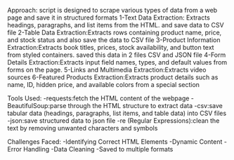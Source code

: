 Approach:
script is designed to scrape various types of data from a web page and save it in structured formats
1-Text Data Extraction: Extracts headings, paragraphs, and list items from the HTML.  and save data to CSV file
2-Table Data Extraction:Extracts rows containing product name, price, and stock status and also save the data to CSV file
3-Product Information Extraction:Extracts book titles, prices, stock availability, and button text from styled containers.
   saved this data in 2 files CSV and JSON file
4-Form Details Extraction:Extracts input field names, types, and default values from forms on the page.
5-Links and Multimedia Extraction:Extracts video sources
6-Featured Products Extraction:Extracts product details such as name, ID, hidden price, and available colors from a special section

Tools Used:
-requests:fetch the HTML content of the webpage
-BeautifulSoup:parse through the HTML structure to extract data
-csv:save tabular data (headings, paragraphs, list items, and table data) into CSV files
-json:save structured data to json file
-re (Regular Expressions):clean the text by removing unwanted characters and symbols

Challenges Faced:
-Identifying Correct HTML Elements
-Dynamic Content
-Error Handling
-Data Cleaning
-Saved to multiple formats
  
